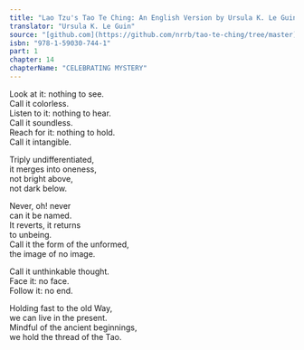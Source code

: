 ```yaml
---
title: "Lao Tzu's Tao Te Ching: An English Version by Ursula K. Le Guin"
translator: "Ursula K. Le Guin"
source: "[github.com](https://github.com/nrrb/tao-te-ching/tree/master)"
isbn: "978-1-59030-744-1"
part: 1
chapter: 14
chapterName: "CELEBRATING MYSTERY"
---
```

Look at it: nothing to see.  
Call it colorless.  
Listen to it: nothing to hear.  
Call it soundless.  
Reach for it: nothing to hold.  
Call it intangible.  

Triply undifferentiated,  
it merges into oneness,  
not bright above,  
not dark below.  

Never, oh! never  
can it be named.  
It reverts, it returns  
to unbeing.  
Call it the form of the unformed,  
the image of no image.  

Call it unthinkable thought.  
Face it: no face.  
Follow it: no end.  

Holding fast to the old Way,  
we can live in the present.  
Mindful of the ancient beginnings,  
we hold the thread of the Tao.